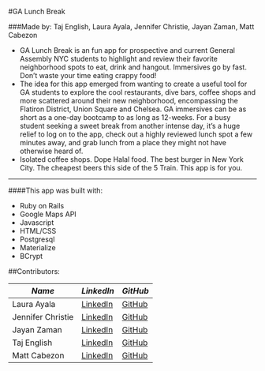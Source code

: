 #GA Lunch Break

###Made by: Taj English, Laura Ayala, Jennifer Christie, Jayan Zaman, Matt Cabezon

* GA Lunch Break is an fun app for prospective and current General Assembly NYC students to highlight and review their favorite neighborhood spots to eat, drink and hangout. Immersives go by fast. Don’t waste your time eating crappy food!
* The idea for this app emerged from wanting to create a useful tool for GA students to explore the cool restaurants, dive bars, coffee shops and more scattered around their new neighborhood, encompassing the Flatiron District, Union Square and Chelsea. GA immersives can be as short as a one-day bootcamp to as long as 12-weeks. For a busy student seeking a sweet break from another intense day, it’s a huge relief to log on to the app, check out a highly reviewed lunch spot a few minutes away, and grab lunch from a place they might not have otherwise heard of.
* Isolated coffee shops. Dope Halal food. The best burger in New York City. The cheapest beers this side of the 5 Train. This app is for you.

--------------------------------------------------

####This app was built with:

* Ruby on Rails
* Google Maps API
* Javascript
* HTML/CSS
* Postgresql
* Materialize
* BCrypt


##Contributors:

**_Name_** | **_LinkedIn_** | **_GitHub_** 
---------| -------------|------------
Laura Ayala | [LinkedIn](https://www.linkedin.com/in/ayalalaura) | [GitHub](https://github.com/ayalalaura)
Jennifer Christie | [LinkedIn](https://www.linkedin.com/in/jenniferrchristie) | [GitHub](https://github.com/JennRC87)
Jayan Zaman | [LinkedIn](https://www.linkedin.com/in/jayanzaman) | [GitHub](https://github.com/jayanzaman)
Taj English | [LinkedIn](https://www.linkedin.com/in/taj-english) | [GitHub](https://github.com/itajenglish)
Matt Cabezon | [LinkedIn](https://www.linkedin.com/in/matthew-cabezon) | [GitHub](https://github.com/mcabz27)
